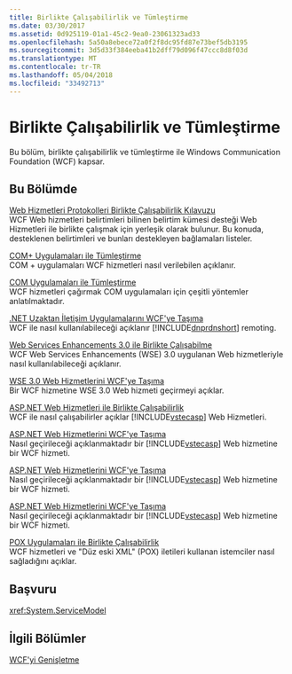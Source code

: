 ```yaml
---
title: Birlikte Çalışabilirlik ve Tümleştirme
ms.date: 03/30/2017
ms.assetid: 0d925119-01a1-45c2-9ea0-23061323ad33
ms.openlocfilehash: 5a50a8ebece72a0f2f8dc95fd87e73bef5db3195
ms.sourcegitcommit: 3d5d33f384eeba41b2dff79d096f47ccc8d8f03d
ms.translationtype: MT
ms.contentlocale: tr-TR
ms.lasthandoff: 05/04/2018
ms.locfileid: "33492713"
---
```

# <a name="interoperability-and-integration"></a>Birlikte Çalışabilirlik ve Tümleştirme
Bu bölüm, birlikte çalışabilirlik ve tümleştirme ile Windows Communication Foundation (WCF) kapsar.  
  
## <a name="in-this-section"></a>Bu Bölümde  
 [Web Hizmetleri Protokolleri Birlikte Çalışabilirlik Kılavuzu](../../../../docs/framework/wcf/feature-details/web-services-protocols-interoperability-guide.md)  
 WCF Web hizmetleri belirtimleri bilinen belirtim kümesi desteği Web Hizmetleri ile birlikte çalışmak için yerleşik olarak bulunur. Bu konuda, desteklenen belirtimleri ve bunları destekleyen bağlamaları listeler.  
  
 [COM+ Uygulamaları ile Tümleştirme](../../../../docs/framework/wcf/feature-details/integrating-with-com-plus-applications.md)  
 COM + uygulamaları WCF hizmetleri nasıl verilebilen açıklanır.  
  
 [COM Uygulamaları ile Tümleştirme](../../../../docs/framework/wcf/feature-details/integrating-with-com-applications.md)  
 WCF hizmetleri çağırmak COM uygulamaları için çeşitli yöntemler anlatılmaktadır.  
  
 [.NET Uzaktan İletişim Uygulamalarını WCF'ye Taşıma](../../../../docs/framework/wcf/feature-details/migrating-net-remoting-applications-to-wcf.md)  
 WCF ile nasıl kullanılabileceği açıklanır [!INCLUDE[dnprdnshort](../../../../includes/dnprdnshort-md.md)] remoting.  
  
 [Web Services Enhancements 3.0 ile Birlikte Çalışabilme](../../../../docs/framework/wcf/feature-details/interoperability-with-web-services-enhancements-3-0.md)  
 WCF Web Services Enhancements (WSE) 3.0 uygulanan Web hizmetleriyle nasıl kullanılabileceği açıklanır.  
  
 [WSE 3.0 Web Hizmetlerini WCF'ye Taşıma](../../../../docs/framework/wcf/feature-details/migrating-wse-3-0-web-services-to-wcf.md)  
 Bir WCF hizmetine WSE 3.0 Web hizmeti geçirmeyi açıklar.  
  
 [ASP.NET Web Hizmetleri ile Birlikte Çalışabilirlik](../../../../docs/framework/wcf/feature-details/interop-with-aspnet-web-services.md)  
 WCF ile nasıl çalışabilirler açıklar [!INCLUDE[vstecasp](../../../../includes/vstecasp-md.md)] Web Hizmetleri.  
  
 [ASP.NET Web Hizmetlerini WCF'ye Taşıma](../../../../docs/framework/wcf/feature-details/migrating-aspnet-web-services-to-wcf.md)  
 Nasıl geçirileceği açıklanmaktadır bir [!INCLUDE[vstecasp](../../../../includes/vstecasp-md.md)] Web hizmetine bir WCF hizmeti.  
  
 [ASP.NET Web Hizmetlerini WCF'ye Taşıma](../../../../docs/framework/wcf/feature-details/migrating-aspnet-web-services-to-wcf.md)  
 Nasıl geçirileceği açıklanmaktadır bir [!INCLUDE[vstecasp](../../../../includes/vstecasp-md.md)] Web hizmetine bir WCF hizmeti.  
  
 [ASP.NET Web Hizmetlerini WCF'ye Taşıma](../../../../docs/framework/wcf/feature-details/migrating-aspnet-web-services-to-wcf.md)  
 Nasıl geçirileceği açıklanmaktadır bir [!INCLUDE[vstecasp](../../../../includes/vstecasp-md.md)] Web hizmetine bir WCF hizmeti.  
  
 [POX Uygulamaları ile Birlikte Çalışabilirlik](../../../../docs/framework/wcf/feature-details/interoperability-with-pox-applications.md)  
 WCF hizmetleri ve "Düz eski XML" (POX) iletileri kullanan istemciler nasıl sağladığını açıklar.  
  
## <a name="reference"></a>Başvuru  
 <xref:System.ServiceModel>  
  
## <a name="related-sections"></a>İlgili Bölümler  
 [WCF'yi Genişletme](../../../../docs/framework/wcf/extending/index.md)

